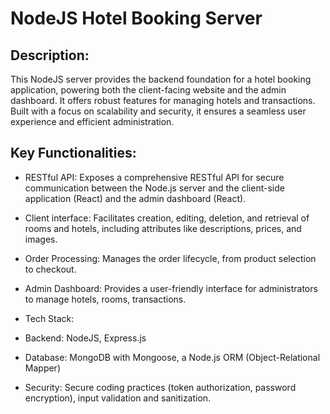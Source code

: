 # NodeJS Hotel Booking Server

## Description:
This NodeJS server provides the backend foundation for a hotel booking application, powering both the client-facing website and the admin dashboard. It offers robust features for managing hotels and transactions. Built with a focus on scalability and security, it ensures a seamless user experience and efficient administration.

## Key Functionalities:
- RESTful API: Exposes a comprehensive RESTful API for secure communication between the Node.js server and the client-side application (React) and the admin dashboard (React).
- Client interface: Facilitates creation, editing, deletion, and retrieval of rooms and hotels, including attributes like descriptions, prices, and images.
- Order Processing: Manages the order lifecycle, from product selection to checkout.
- Admin Dashboard: Provides a user-friendly interface for administrators to manage hotels, rooms, transactions.

- Tech Stack:
- Backend: NodeJS, Express.js
- Database: MongoDB with Mongoose, a Node.js ORM (Object-Relational Mapper)
- Security: Secure coding practices (token authorization, password encryption), input validation and sanitization.
